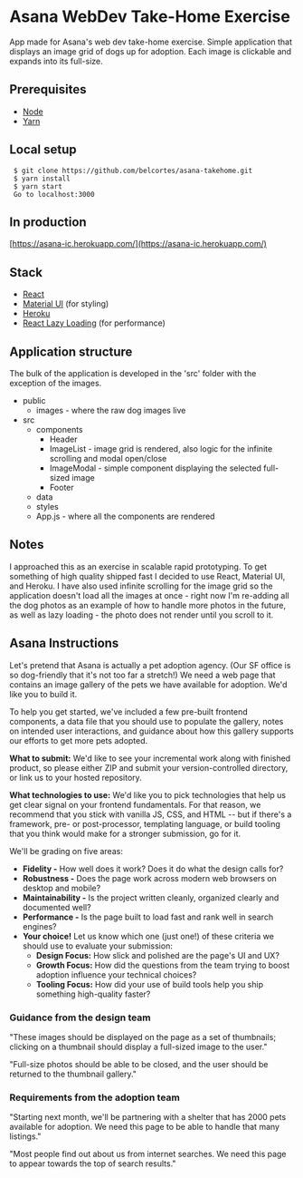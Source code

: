 # Asana WebDev Take-Home Exercise
App made for Asana's web dev take-home exercise.
Simple application that displays an image grid of dogs up for adoption. Each image is clickable and expands into its full-size.

## Prerequisites
  - [Node](https://nodejs.org/en/download/)
  - [Yarn](https://yarnpkg.com/lang/en/docs/install/#mac-stable)

## Local setup
  ```
   $ git clone https://github.com/belcortes/asana-takehome.git
   $ yarn install
   $ yarn start
   Go to localhost:3000
  ```

## In production
[https://asana-ic.herokuapp.com/](https://asana-ic.herokuapp.com/)

## Stack
   - [React](https://reactjs.org/)
   - [Material UI](https://material-ui.com/) (for styling)
   - [Heroku](https://www.heroku.com/)
   - [React Lazy Loading](https://github.com/loktar00/react-lazy-load) (for performance)

## Application structure
The bulk of the application is developed in the 'src' folder with the exception of the images.

- public
	- images - where the raw dog images live
- src
	- components
		- Header
		- ImageList - image grid is rendered, also logic for the infinite scrolling and modal open/close
   	   - ImageModal - simple component displaying the selected full-sized image
      - Footer
  - data
  - styles
  - App.js - where all the components are rendered

## Notes
I approached this as an exercise in scalable rapid prototyping. To get something of high quality shipped fast I decided to use React, Material UI, and Heroku. I have also used infinite scrolling for the image grid so the application doesn't load all the images at once - right now I'm re-adding all the dog photos as an example of how to handle more photos in the future, as well as lazy loading - the photo does not render until you scroll to it.

## Asana Instructions

Let's pretend that Asana is actually a pet adoption agency. (Our SF office is so dog-friendly that it's not too far a stretch!) We need a web page that contains an image gallery of the pets we have available for adoption. We'd like you to build it.

To help you get started, we've included a few pre-built frontend components, a data file that you should use to populate the gallery, notes on intended user interactions, and guidance about how this gallery supports our efforts to get more pets adopted.

**What to submit:** We'd like to see your incremental work along with finished product, so please either ZIP and submit your version-controlled directory, or link us to your hosted repository.

**What technologies to use:** We'd like you to pick technologies that help us get clear signal on your frontend fundamentals. For that reason, we recommend that you stick with vanilla JS, CSS, and HTML -- but if there's a framework, pre- or post-processor, templating language, or build tooling that you think would make for a stronger submission, go for it.

We'll be grading on five areas:

- **Fidelity -** How well does it work? Does it do what the design calls for?
- **Robustness -** Does the page work across modern web browsers on desktop and mobile?
- **Maintainability -** Is the project written cleanly, organized clearly and documented well?
- **Performance -** Is the page built to load fast and rank well in search engines?
- **Your choice!** Let us know which one (just one!) of these criteria we should use to evaluate your submission:
  - **Design Focus:** How slick and polished are the page's UI and UX?
  - **Growth Focus:** How did the questions from the team trying to boost adoption influence your technical choices?
  - **Tooling Focus:** How did your use of build tools help you ship something high-quality faster?

### Guidance from the design team

"These images should be displayed on the page as a set of thumbnails; clicking on a thumbnail should display a full-sized image to the user."

"Full-size photos should be able to be closed, and the user should be returned to the thumbnail gallery."

### Requirements from the adoption team

"Starting next month, we'll be partnering with a shelter that has 2000 pets available for adoption. We need this page to be able to handle that many listings."

"Most people find out about us from internet searches. We need this page to appear towards the top of search results."
